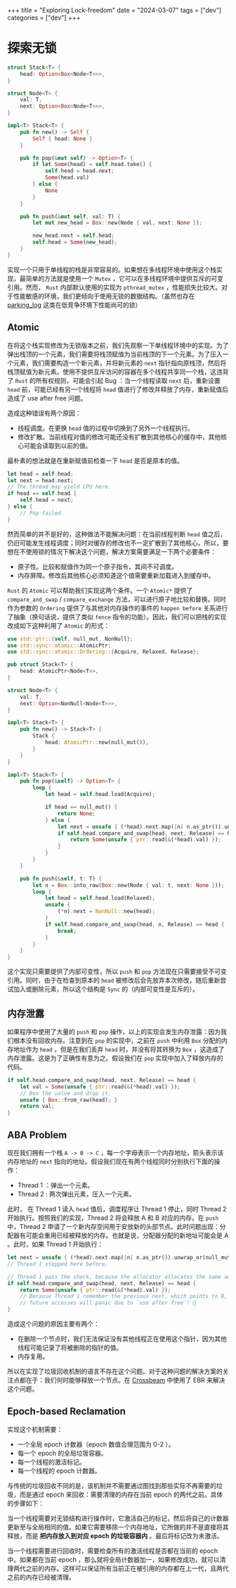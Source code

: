 +++
title = "Exploring Lock-freedom"
date = "2024-03-07"
tags = ["dev"]
categories = ["dev"]
+++

# 探索无锁

```rust
struct Stack<T> {
    head: Option<Box<Node<T>>>,
}

struct Node<T> {
    val: T,
    next: Option<Box<Node<T>>>,
}

impl<T> Stack<T> {
    pub fn new() -> Self {
        Self { head: None }
    }

    pub fn pop(&mut self) -> Option<T> {
        if let Some(head) = self.head.take() {
            self.head = head.next;
            Some(head.val)
        } else {
            None
        }
    }

    pub fn push(&mut self, val: T) {
        let mut new_head = Box::new(Node { val, next: None });

        new_head.next = self.head;
        self.head = Some(new_head);
    }
}
```

实现一个只用于单线程的栈是非常容易的。如果想在多线程环境中使用这个栈实现，最简单的方法就是使用一个 `Mutex` ，它可以在多线程环境中提供互斥的可变引用。然而， `Rust` 内部默认使用的实现为 `pthread_mutex` ，性能损失比较大。对于性能敏感的环境，我们更倾向于使用无锁的数据结构。（虽然也存在 [parking_log](https://webkit.org/blog/6161/locking-in-webkit/) 这类在低竞争环境下性能尚可的锁）

## Atomic

在将这个栈实现修改为无锁版本之前，我们先观察一下单线程环境中的实现。为了弹出栈顶的一个元素，我们需要将栈顶赋值为当前栈顶的下一个元素。为了压入一个元素，我们需要构造一个新元素，并将新元素的 `next` 指针指向原栈顶，然后将栈顶赋值为新元素。使用不提供互斥访问的容器在多个线程共享同一个栈，这违背了 `Rust` 的所有权规则，可能会引起 Bug ：当一个线程读取 `next` 后，重新设置 `head` 前，可能已经有另一个线程将 `head` 值进行了修改并释放了内存，重新赋值后造成了 use after free 问题。

造成这种错误有两个原因：

- 线程调度。在更换 `head` 值的过程中切换到了另外一个线程执行。
- 修改扩散。当前线程对值的修改可能还没有扩散到其他核心的缓存中，其他核心可能会读取到以前的值。

最朴素的想法就是在重新赋值前检查一下 `head` 是否是原本的值。

```rust
let head = self.head;
let next = head.next;
// The thread may yield CPU here.
if head == self.head {
    self.head = next;
} else {
    // Pop failed.
}
```

然而简单的并不是好的，这种做法不能解决问题：在当前线程判断 `head` 值之后，仍旧可能发生线程调度；同时对缓存的修改也不一定扩散到了其他核心。所以，要想在不使用锁的情况下解决这个问题，解决方案需要满足一下两个必要条件：

- 原子性。比较和赋值作为同一个原子指令，其间不可调度。
- 内存屏障。修改后其他核心必须知道这个值需要重新加载进入到缓存中。

`Rust` 的 `Atomic` 可以帮助我们实现这两个条件。一个 `Atomic*` 提供了 `compare_and_swap` / `compare_exchange` 方法，可以进行原子地比较和替换。同时作为参数的 `Ordering` 提供了与其他对内存操作的事件的 `happen before` 关系进行了抽象（换句话说，提供了类似 `fence` 指令的功能）。因此，我们可以把栈的实现改成如下这种利用了 `Atomic` 的形式：

```rust
use std::ptr::{self, null_mut, NonNull};
use std::sync::atomic::AtomicPtr;
use std::sync::atomic::Ordering::{Acquire, Relaxed, Release};

pub struct Stack<T> {
    head: AtomicPtr<Node<T>>,
}

struct Node<T> {
    val: T,
    next: Option<NonNull<Node<T>>>,
}

impl<T> Stack<T> {
    pub fn new() -> Stack<T> {
        Stack {
            head: AtomicPtr::new(null_mut()),
        }
    }
}

impl<T> Stack<T> {
    pub fn pop(&self) -> Option<T> {
        loop {
            let head = self.head.load(Acquire);

            if head == null_mut() {
                return None;
            } else {
                let next = unsafe { (*head).next.map(|n| n.as_ptr()).unwrap_or(null_mut()) };
                if self.head.compare_and_swap(head, next, Release) == head {
                    return Some(unsafe { ptr::read(&(*head).val) });
                }
            }
        }
    }

    pub fn push(&self, t: T) {
        let n = Box::into_raw(Box::new(Node { val: t, next: None }));
        loop {
            let head = self.head.load(Relaxed);
            unsafe {
                (*n).next = NonNull::new(head);
            }
            if self.head.compare_and_swap(head, n, Release) == head {
                break;
            }
        }
    }
}
```

这个实现只需要提供了内部可变性，所以 `push` 和 `pop` 方法现在只需要接受不可变引用。同时，由于在检查到原本的 `head` 被修改后会先放弃本次修改，随后重新尝试加入或删除元素，所以这个结构是 `Sync` 的（内部可变性是互斥的）。

## 内存泄露

如果程序中使用了大量的 `push` 和 `pop` 操作，以上的实现会发生内存泄露：因为我们根本没有回收内存。注意到在 `pop` 的实现中，之前在 `push` 中利用 `Box` 分配的内存地址作为 `head` ，但是在我们丢弃 `head` 时，并没有将其转换为 `Box` ，这造成了内存泄露。这是为了正确性有意为之。假设我们在 `pop` 实现中加入了释放内存的代码。

```rust
if self.head.compare_and_swap(head, next, Release) == head {
    let val = Some(unsafe { ptr::read(&(*head).val) });
    // Box the value and drop it.
    unsafe { Box::from_raw(head); }
    return val;
}
```

## ABA Problem

现在我们拥有一个栈 `A -> B -> C` ，每一个字母表示一个内存地址，箭头表示该内存地址的 `next` 指向的地址。假设我们现在有两个线程同时分别执行下面的操作：

- Thread 1 ：弹出一个元素。
- Thread 2 : 两次弹出元素，压入一个元素。

此时， 在 Thread 1 读入 `head` 值后，调度程序让 Thread 1 停止，同时 Thread 2 开始执行。按照我们的实现，Thread 2 将会释放 A 和 B 对应的内存。在 `push` 中，Thread 2 申请了一个新内存空间用于安放新的头部节点。此时问题出现：分配器有可能会重用已经被释放的内存。也就是说，分配器分配的新地址可能会是 A 。此时，如果 Thread 1 开始执行：

```rust
let next = unsafe { (*head).next.map(|n| n.as_ptr()).unwrap_or(null_mut()) };
// Thread 1 stopped here before.

// Thread 1 pass the check, because the allocator allocates the same address for the new head.
if self.head.compare_and_swap(head, next, Release) == head {
    return Some(unsafe { ptr::read(&(*head).val) });
    // Because Thread 1 remember the previous next, which points to B, which is dangling now,
    // future accesses will panic due to `use after free`! 🤯
}
```

造成这个问题的原因主要有两个：

- 在删除一个节点时，我们无法保证没有其他线程正在使用这个指针，因为其他线程可能记录了将被删除的指针的值。
- 内存复用。

所以在实现了垃圾回收机制的语言不存在这个问题。对于这种问题的解决方案的关注点都在于：我们何时能够释放一个节点。在 [Crossbeam](https://github.com/crossbeam-rs/crossbeam) 中使用了 EBR 来解决这个问题。

## Epoch-based Reclamation

实现这个机制需要：

- 一个全局 epoch 计数器（epoch 数值合理范围为 0-2 ）。
- 每一个 epoch 的全局垃圾容器。
- 每一个线程的激活标记。
- 每一个线程的 epoch 计数器。

与传统的垃圾回收不同的是，该机制并不需要通过图找到那些实际不再需要的垃圾，而是通过 epoch 来回收：需要清理的内存在当前 epoch 的两代之前。具体的步骤如下：

当一个线程需要对无锁结构进行操作时，它激活自己的标记，然后将自己的计数器更新至与全局相同的值。如果它需要移除一个内存地址，它所做的并不是直接将其释放，而是 **把内存放入到对应 epoch 的垃圾容器内** 。最后将标记改为未激活。

当一个线程需要进行回收时，需要检查所有的激活线程是否都在当前的 epoch 中。如果都在当前 epoch ，那么就将全局计数器加一，如果修改成功，就可以清理两代之前的内存。这样可以保证所有当前正在被引用的内存都在上一代，且两代之前的内存已经被清理。

